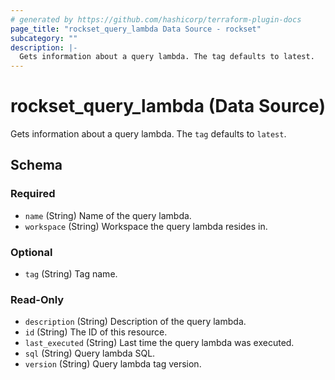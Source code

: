 ```yaml
---
# generated by https://github.com/hashicorp/terraform-plugin-docs
page_title: "rockset_query_lambda Data Source - rockset"
subcategory: ""
description: |-
  Gets information about a query lambda. The tag defaults to latest.
---
```


# rockset_query_lambda (Data Source)

Gets information about a query lambda. The `tag` defaults to `latest`.



<!-- schema generated by tfplugindocs -->
## Schema

### Required

- `name` (String) Name of the query lambda.
- `workspace` (String) Workspace the query lambda resides in.

### Optional

- `tag` (String) Tag name.

### Read-Only

- `description` (String) Description of the query lambda.
- `id` (String) The ID of this resource.
- `last_executed` (String) Last time the query lambda was executed.
- `sql` (String) Query lambda SQL.
- `version` (String) Query lambda tag version.

